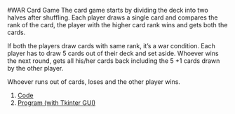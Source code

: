 #WAR Card Game
The card game starts by dividing the deck into two halves after shuffling. Each player draws a single card and compares the rank of the card, the player with the higher card rank wins and gets both the cards. 

If both the players draw cards with same rank, it’s a war condition. 
Each player has to draw 5 cards out of their deck and set aside. Whoever wins the next round, gets all his/her cards back including the 5 +1 cards drawn by the other player. 

Whoever runs out of cards, loses and the other player wins.

1. [Code](https://github.com/Aishanipach/Beginners-Python-Programs/blob/main/Card_game_project/Code.py)
2. [Program (with Tkinter GUI)](https://github.com/Aishanipach/Beginners-Python-Programs/blob/main/Card_game_project/prog_gui.py)
